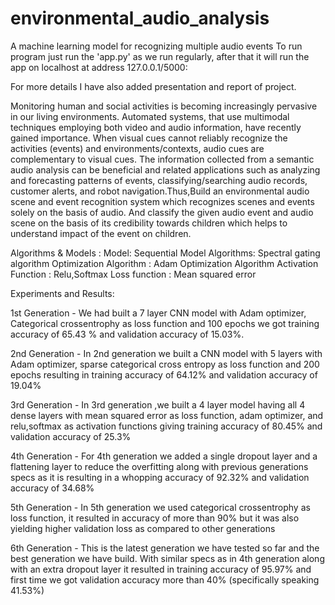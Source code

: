 # environmental_audio_analysis
A machine learning model for recognizing multiple audio events
 To run program just run the 'app.py' as we run regularly, after that it will run the app on localhost at address 127.0.0.1/5000:
 
 For more details I have also added presentation and report of project.

Monitoring human and social activities is becoming increasingly pervasive in our living environments. Automated systems, that use multimodal techniques employing both video and audio information, have recently gained importance. When visual cues cannot reliably recognize the activities (events) and environments/contexts, audio cues are complementary to visual cues. The information collected from a semantic audio analysis can be beneficial and related applications such as analyzing and forecasting patterns of events, classifying/searching audio records, customer alerts, and robot navigation.Thus,Build an environmental audio scene and event recognition system which recognizes scenes and events solely on the basis of audio. And classify the given audio event and audio scene on the basis of its credibility towards children which helps to understand impact of the event on children.

Algorithms & Models :
Model:
Sequential Model
Algorithms:
Spectral gating algorithm
Optimization Algorithm   : Adam Optimization Algorithm
Activation Function : Relu,Softmax
Loss function : Mean squared error

Experiments and Results:

1st Generation -
We had built a 7 layer CNN model with Adam optimizer, Categorical crossentrophy as loss function and 100 epochs we got training accuracy of 65.43 % and validation accuracy of 15.03%.

2nd Generation -
In 2nd generation we built a CNN model with 5 layers with Adam optimizer, sparse categorical cross entropy as loss function and 200 epochs resulting in training accuracy of 64.12% and validation accuracy of 19.04%

3rd Generation -
In 3rd generation ,we built a 4 layer model having all 4 dense layers with mean squared error as loss function, adam optimizer,  and relu,softmax as activation functions giving training accuracy of 80.45% and validation accuracy of 25.3%

4th Generation -
For 4th generation we added a single dropout layer and a flattening layer to reduce the overfitting along with previous generations specs as it is resulting in a whopping  accuracy of 92.32% and validation accuracy of 34.68%

5th Generation -
In 5th generation we used categorical crossentrophy as loss function, it resulted in accuracy of more than 90% but it was also yielding higher validation loss as compared to other generations

6th Generation -
This is the latest generation we have tested so far and the best generation we have build. With similar specs as in 4th generation along with an extra dropout layer it resulted in training accuracy of 95.97% and first time we got validation accuracy more than 40% (specifically speaking 41.53%)
